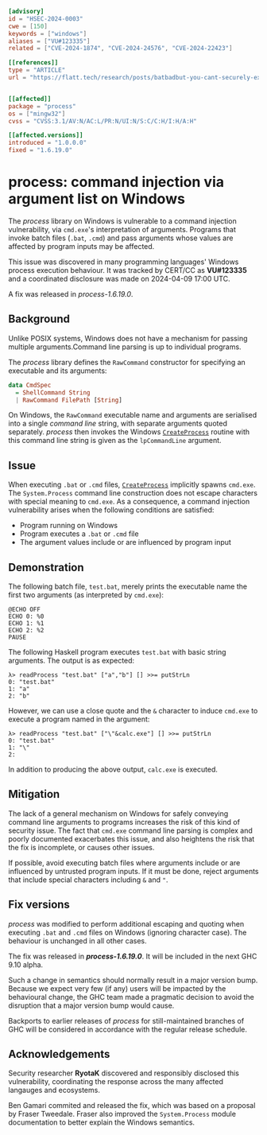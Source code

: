 ```toml
[advisory]
id = "HSEC-2024-0003"
cwe = [150]
keywords = ["windows"]
aliases = ["VU#123335"]
related = ["CVE-2024-1874", "CVE-2024-24576", "CVE-2024-22423"]

[[references]]
type = "ARTICLE"
url = "https://flatt.tech/research/posts/batbadbut-you-cant-securely-execute-commands-on-windows/"


[[affected]]
package = "process"
os = ["mingw32"]
cvss = "CVSS:3.1/AV:N/AC:L/PR:N/UI:N/S:C/C:H/I:H/A:H"

[[affected.versions]]
introduced = "1.0.0.0"
fixed = "1.6.19.0"
```

# process: command injection via argument list on Windows

The *process* library on Windows is vulnerable to a command injection
vulnerability, via `cmd.exe`'s interpretation of arguments.  Programs that
invoke batch files (`.bat`, `.cmd`) and pass arguments whose values are
affected by program inputs may be affected.

This issue was discovered in many programming languages' Windows process
execution behaviour.  It was tracked by CERT/CC as **VU#123335** and a
coordinated disclosure was made on 2024-04-09 17:00 UTC.

A fix was released in *process-1.6.19.0*.


## Background

Unlike POSIX systems, Windows does not have a mechanism for passing multiple
arguments.Command line parsing is up to individual programs.

The *process* library defines the `RawCommand` constructor for specifying an
executable and its arguments:

```haskell
data CmdSpec
  = ShellCommand String
  | RawCommand FilePath [String]
```

On Windows, the `RawCommand` executable name and arguments are serialised into
a single *command line* string, with separate arguments quoted separately.
*process* then invokes the Windows [`CreateProcess`][doc-CreateProcess]
routine with this command line string is given as the `lpCommandLine`
argument.

[doc-CreateProcess]: https://learn.microsoft.com/en-us/windows/win32/api/processthreadsapi/nf-processthreadsapi-createprocessa


## Issue

When executing `.bat` or `.cmd` files, [`CreateProcess`][doc-CreateProcess]
implicitly spawns `cmd.exe`.  The `System.Process` command line construction
does not escape characters with special meaning to `cmd.exe`.  As a
consequence, a command injection vulnerability arises when the following
conditions are satisfied:

- Program running on Windows
- Program executes a `.bat` or `.cmd` file
- The argument values include or are influenced by program input


## Demonstration

The following batch file, `test.bat`, merely prints the executable name the
first two arguments (as interpreted by `cmd.exe`):

```
@ECHO OFF
ECHO 0: %0
ECHO 1: %1
ECHO 2: %2
PAUSE
```

The following Haskell program executes `test.bat` with basic string arguments.
The output is as expected:

```
λ> readProcess "test.bat" ["a","b"] [] >>= putStrLn
0: "test.bat"
1: "a"
2: "b"
```

However, we can use a close quote and the `&` character to induce `cmd.exe` to
execute a program named in the argument:

```
λ> readProcess "test.bat" ["\"&calc.exe"] [] >>= putStrLn
0: "test.bat"
1: "\"
2:
```

In addition to producing the above output, `calc.exe` is executed.


## Mitigation

The lack of a general mechanism on Windows for safely conveying command line
arguments to programs increases the risk of this kind of security issue.  The
fact that `cmd.exe` command line parsing is complex and poorly documented
exacerbates this issue, and also heightens the risk that the fix is
incomplete, or causes other issues.

If possible, avoid executing batch files where arguments include or are
influenced by untrusted program inputs.  If it must be done, reject arguments
that include special characters including `&` and `"`.


## Fix versions

*process* was modified to perform additional escaping and quoting
when executing `.bat` and `.cmd` files on Windows (ignoring
character case).  The behaviour is unchanged in all other cases.

The fix was released in ***process-1.6.19.0***.  It will be
included in the next GHC 9.10 alpha.

Such a change in semantics should normally result in a major version
bump.  Because we expect very few (if any) users will be impacted by
the behavioural change, the GHC team made a pragmatic decision to
avoid the disruption that a major version bump would cause.

Backports to earlier releases of *process* for still-maintained
branches of GHC will be considered in accordance with the regular
release schedule.


## Acknowledgements

Security researcher **RyotaK** discovered and responsibly disclosed
this vulnerability, coordinating the response across the many
affected langauges and ecosystems.

Ben Gamari commited and released the fix, which was based on a
proposal by Fraser Tweedale.  Fraser also improved the
`System.Process` module documentation to better explain the Windows
semantics.
